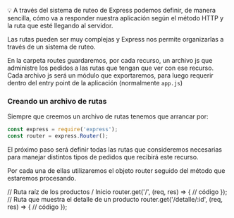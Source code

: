 💡 A través del sistema de ruteo de Express podemos definir, de manera sencilla, cómo va a responder nuestra aplicación según el método HTTP y la ruta que esté llegando al servidor.

Las rutas pueden ser muy complejas y Express nos permite organizarlas a través de un sistema de ruteo.

En la carpeta routes guardaremos, por cada recurso, un archivo js que administre los pedidos a las rutas que tengan que ver con ese recurso. Cada archivo js será un módulo que exportaremos, para luego requerir dentro del entry point de la aplicación (normalmente ```app.js```)

### Creando un archivo de rutas

Siempre que creemos un archivo de rutas tenemos que arrancar por:

```js
const express = require('express'); 
const router = express.Router();
```

El próximo paso será definir todas las rutas que consideremos necesarias para manejar distintos tipos de pedidos que recibirá este recurso. 

Por cada una de ellas utilizaremos el objeto router seguido del método que estaremos procesando.

// Ruta raíz de los productos / Inicio
router.get('/', (req, res) => {
 	// código
});
// Ruta que muestra el detalle de un producto
router.get('/detalle/:id', (req, res) => {
 	// código
});
